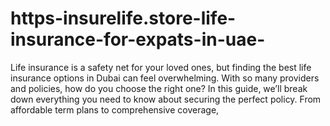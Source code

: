 # https-insurelife.store-life-insurance-for-expats-in-uae-
Life insurance is a safety net for your loved ones, but finding the best life insurance options in Dubai can feel overwhelming. With so many providers and policies, how do you choose the right one? In this guide, we’ll break down everything you need to know about securing the perfect policy. From affordable term plans to comprehensive coverage,  
